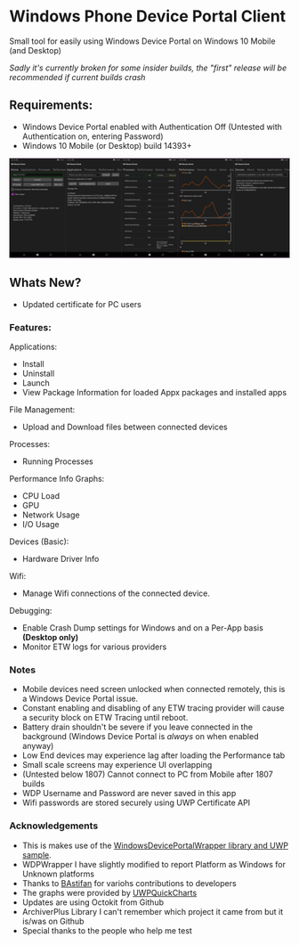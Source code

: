 # Windows Phone Device Portal Client
Small tool for easily using Windows Device Portal on Windows 10 Mobile (and Desktop)

*Sadly it's currently broken for some insider builds, the "first" release will be recommended if current builds crash*


## Requirements:
- Windows Device Portal enabled with Authentication Off (Untested with Authentication on, entering Password)
- Windows 10 Mobile (or Desktop) build 14393+

![](screenshot.jpg)

## Whats New?
- Updated certificate for PC users


### Features:
Applications:
- Install
- Uninstall
- Launch
- View Package Information for loaded Appx packages and installed apps

File Management:
- Upload and Download files between connected devices

Processes:
- Running Processes

Performance Info Graphs:
- CPU Load
- GPU
- Network Usage
- I/O Usage

Devices (Basic):
- Hardware Driver Info

Wifi:
- Manage Wifi connections of the connected device.

Debugging:
- Enable Crash Dump settings for Windows and on a Per-App basis **(Desktop only)**
- Monitor ETW logs for various providers

### Notes
- Mobile devices need screen unlocked when connected remotely, this is a Windows Device Portal issue.
- Constant enabling and disabling of any ETW tracing provider will cause a security block on ETW Tracing until reboot.
- Battery drain shouldn't be severe if you leave connected in the background (Windows Device Portal is *always* on when enabled anyway)
- Low End devices may experience lag after loading the Performance tab
- Small scale screens may experience UI overlapping
- (Untested below 1807) Cannot connect to PC from Mobile after 1807 builds
- WDP Username and Password are never saved in this app
- Wifi passwords are stored securely using UWP Certificate API


### Acknowledgements
- This is makes use of the [WindowsDevicePortalWrapper library and UWP sample](https://github.com/microsoft/WindowsDevicePortalWrapper).
- WDPWrapper I have slightly modified to report Platform as Windows for Unknown platforms
- Thanks to [BAstifan](https://github.com/basharast) for variohs contributions to developers
- The graphs were provided by [UWPQuickCharts](https://github.com/ailon/UWPQuickCharts)
- Updates are using Octokit from Github
- ArchiverPlus Library I can't remember which project it came from but it is/was on Github
- Special thanks to the people who help me test
